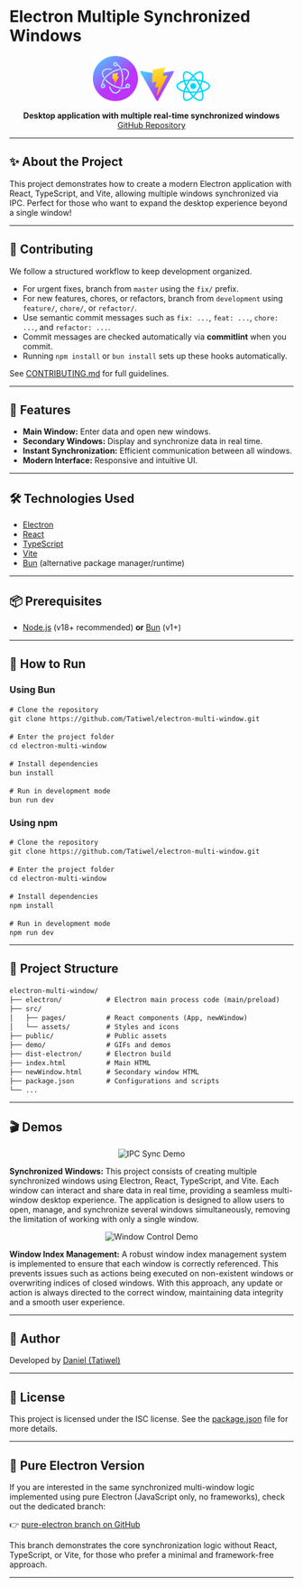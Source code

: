 # Electron Multiple Synchronized Windows

<div align="center">
  <img src="public/electron-vite.svg" width="80" alt="Electron Logo" />
  <img src="public/vite.svg" width="60" alt="Vite Logo" />
  <img src="public/react.svg" width="60" alt="React Logo" />
</div>

<p align="center">
  <b>Desktop application with multiple real-time synchronized windows</b><br/>
  <a href="https://github.com/Tatiwel/electron-multi-window">GitHub Repository</a>
</p>

---

## ✨ About the Project

This project demonstrates how to create a modern Electron application with React, TypeScript, and Vite, allowing multiple windows synchronized via IPC. Perfect for those who want to expand the desktop experience beyond a single window!

---

## 🤝 Contributing

We follow a structured workflow to keep development organized.

- For urgent fixes, branch from `master` using the `fix/` prefix.
- For new features, chores, or refactors, branch from `development` using `feature/`, `chore/`, or `refactor/`.
- Use semantic commit messages such as `fix: ...`, `feat: ...`, `chore: ...`, and `refactor: ...`.
- Commit messages are checked automatically via **commitlint** when you commit.
- Running `npm install` or `bun install` sets up these hooks automatically.

See [CONTRIBUTING.md](.github/CONTRIBUTING.md) for full guidelines.

---

## 🚀 Features

- **Main Window:** Enter data and open new windows.
- **Secondary Windows:** Display and synchronize data in real time.
- **Instant Synchronization:** Efficient communication between all windows.
- **Modern Interface:** Responsive and intuitive UI.

---

## 🛠️ Technologies Used

- [Electron](https://www.electronjs.org/)
- [React](https://react.dev/)
- [TypeScript](https://www.typescriptlang.org/)
- [Vite](https://vitejs.dev/)
- [Bun](https://bun.sh/) (alternative package manager/runtime)

---

## 📦 Prerequisites

- [Node.js](https://nodejs.org/) (v18+ recommended) **or** [Bun](https://bun.sh/) (v1+)

---

## 📝 How to Run

### Using Bun

```pwsh
# Clone the repository
git clone https://github.com/Tatiwel/electron-multi-window.git

# Enter the project folder
cd electron-multi-window

# Install dependencies
bun install

# Run in development mode
bun run dev
```

### Using npm

```pwsh
# Clone the repository
git clone https://github.com/Tatiwel/electron-multi-window.git

# Enter the project folder
cd electron-multi-window

# Install dependencies
npm install

# Run in development mode
npm run dev
```

---

## 📂 Project Structure

```
electron-multi-window/
├── electron/           # Electron main process code (main/preload)
├── src/
│   ├── pages/          # React components (App, newWindow)
│   └── assets/         # Styles and icons
├── public/             # Public assets
├── demo/               # GIFs and demos
├── dist-electron/      # Electron build
├── index.html          # Main HTML
├── newWindow.html      # Secondary window HTML
├── package.json        # Configurations and scripts
└── ...
```

---

## 🎬 Demos

<p align="center">
  <img src="demo/sync-ipc-demo.gif" width="500" alt="IPC Sync Demo" />
</p>

**Synchronized Windows:**
This project consists of creating multiple synchronized windows using Electron, React, TypeScript, and Vite. Each window can interact and share data in real time, providing a seamless multi-window desktop experience. The application is designed to allow users to open, manage, and synchronize several windows simultaneously, removing the limitation of working with only a single window.

<p align="center">
  <img src="demo/window-control-demo.gif" width="500" alt="Window Control Demo" />
</p>

**Window Index Management:**
A robust window index management system is implemented to ensure that each window is correctly referenced. This prevents issues such as actions being executed on non-existent windows or overwriting indices of closed windows. With this approach, any update or action is always directed to the correct window, maintaining data integrity and a smooth user experience.

---

## 👤 Author

Developed by [Daniel (Tatiwel)](https://github.com/Tatiwel)

---

## 📄 License

This project is licensed under the ISC license. See the [package.json](package.json) file for more details.

---

## 🔗 Pure Electron Version

If you are interested in the same synchronized multi-window logic implemented using pure Electron (JavaScript only, no frameworks), check out the dedicated branch:

👉 [pure-electron branch on GitHub](https://github.com/Tatiwel/electron-multi-window/tree/pure-electron)

This branch demonstrates the core synchronization logic without React, TypeScript, or Vite, for those who prefer a minimal and framework-free approach.

---
